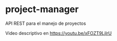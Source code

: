 # project-manager
API REST para el manejo de proyectos

Video descriptivo en https://youtu.be/xFOZT9LjIrU
